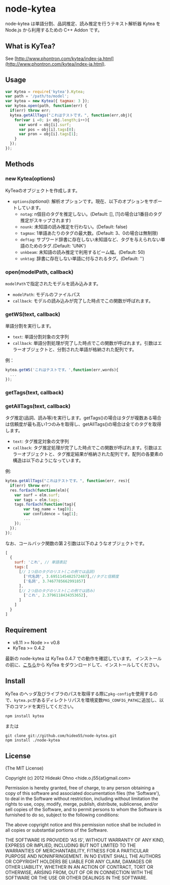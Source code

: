
# node-kytea

node-kytea は単語分割、品詞推定、読み推定を行うテキスト解析器 Kytea を Node.js から利用するための C++ Addon です。

## What is KyTea?

See [http://www.phontron.com/kytea/index-ja.html](http://www.phontron.com/kytea/index-ja.html).

## Usage

```javascript
var Kytea = require('kytea').Kytea;
var path = '/path/to/model';
var kytea = new Kytea({ tagmax: 3 });
var kytea.open(path, function(err) {
  if(err) throw err;
  kytea.getAllTags("これはテストです。", function(err,obj){
    for(var i =0; i< obj.length;i++){
      var word = obj[i].surf;
      var pos = obj[i].tags[0];
      var pron = obj[i].tags[1];
    }
  });
});
```

## Methods
	
### new Kytea(options)

KyTeaのオブジェクトを作成します。

* `options`*(optional)*: 解析オプションです。現在、以下のオプションをサポートしています。
  * `notag`: n個目のタグを推定しない。(Default: \[\], \[1\]の場合は1番目のタグ推定がスキップされます)
  * `nounk`: 未知語の読み推定を行わない。(Default: false)
  * `tagmax`: 1単語あたりのタグの最大数。(Default: 3、0の場合は無制限) 
  * `deftag`: サブワード辞書に存在しない未知語など、タグを与えられない単語のためのタグ.(Default: 'UNK')
  * `unkbeam`: 未知語の読み推定で利用するビーム幅。(Default: 50)
  * `unktag`: 辞書に存在しない単語に付与されるタグ。(Default: '')

### open(modelPath, callback)

`modelPath`で指定されたモデルを読み込みます。

* `modelPath`: モデルのファイルパス
* `callback`: モデルの読み込みが完了した時点でこの関数が呼ばれます。

### getWS(text, callback)

単語分割を実行します。

* `text`: 単語分割対象の文字列
* `callback`: 単語分割処理が完了した時点でこの関数が呼ばれます。引数はエラーオブジェクトと、分割された単語が格納された配列です。

例：

```javascript
kytea.getWS('これはテストです。',function(err,words){
  ...
});
```

### getTags(text, callback)
### getAllTags(text, callback)

タグ推定(品詞、読み等)を実行します。getTags()の場合はタグが複数ある場合は信頼度が最も高い1つのみを取得し、getAllTags()の場合は全てのタグを取得します。

* `text`: タグ推定対象の文字列
* `callback`: タグ推定処理が完了した時点でこの関数が呼ばれます。引数はエラーオブジェクトと、タグ推定結果が格納された配列です。配列の各要素の構造は以下のようになっています。

例:

```javascript
kytea.getAllTags("これはテストです。", function(err, res){
  if(err) throw err;
  res.forEach(function(elm){
    var surf = elm.surf;
    var tags = elm.tags;
    tags.forEach(function(tag){
    	var tag_name = tag[0];
    	var confidence = tag[1];
    	...
    });
  });
});
```

なお、コールバック関数の第２引数は以下のようなオブジェクトです。

```javascript
[
  {
    surf: 'これ', // 単語表記
    tags:[
      [// 1つ目のタグのリスト(この例では品詞)
        ['代名詞', 3.6951145482572487],//タグと信頼度
        ['名詞', 3.7467785662991857]
      ],
      [// 2つ目のタグのリスト(この例では読み) 
        ['これ', 2.3796118434353652],
      ]
    ]
  }
]
```

## Requirement

* v8.11 >= Node >= v0.8
* KyTea >= 0.4.2

最新の node-kytea は KyTea 0.4.7 での動作を確認しています。
インストールの前に、[こちら](http://www.phontron.com/kytea/index-ja.html)から KyTea をダウンロードして、インストールしてください。

## Install

KyTea のヘッダ及びライブラのパスを取得する際に`pkg-config`を使用するので、`kytea.pc`があるディレクトリパスを環境変数`PKG_CONFIG_PATH`に追加し、以下のコマンドを実行してください。

```shell
npm install kytea
```

または

```shell
git clone git://github.com/hideo55/node-kytea.git
npm install ./node-kytea
```

## License 

(The MIT License)

Copyright (c) 2012 Hideaki Ohno &lt;hide.o.j55{at}gmail.com&gt;

Permission is hereby granted, free of charge, to any person obtaining
a copy of this software and associated documentation files (the
'Software'), to deal in the Software without restriction, including
without limitation the rights to use, copy, modify, merge, publish,
distribute, sublicense, and/or sell copies of the Software, and to
permit persons to whom the Software is furnished to do so, subject to
the following conditions:

The above copyright notice and this permission notice shall be
included in all copies or substantial portions of the Software.

THE SOFTWARE IS PROVIDED 'AS IS', WITHOUT WARRANTY OF ANY KIND,
EXPRESS OR IMPLIED, INCLUDING BUT NOT LIMITED TO THE WARRANTIES OF
MERCHANTABILITY, FITNESS FOR A PARTICULAR PURPOSE AND NONINFRINGEMENT.
IN NO EVENT SHALL THE AUTHORS OR COPYRIGHT HOLDERS BE LIABLE FOR ANY
CLAIM, DAMAGES OR OTHER LIABILITY, WHETHER IN AN ACTION OF CONTRACT,
TORT OR OTHERWISE, ARISING FROM, OUT OF OR IN CONNECTION WITH THE
SOFTWARE OR THE USE OR OTHER DEALINGS IN THE SOFTWARE.

